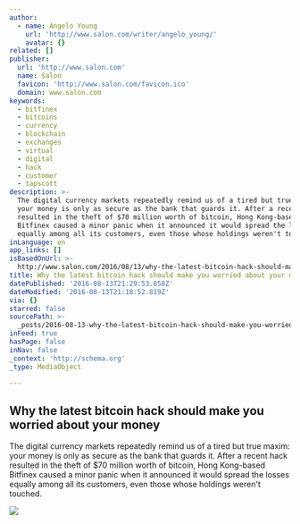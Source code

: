 ```yaml
---
author:
  - name: Angelo Young
    url: 'http://www.salon.com/writer/angelo_young/'
    avatar: {}
related: []
publisher:
  url: 'http://www.salon.com'
  name: Salon
  favicon: 'http://www.salon.com/favicon.ico'
  domain: www.salon.com
keywords:
  - bitfinex
  - bitcoins
  - currency
  - blockchain
  - exchanges
  - virtual
  - digital
  - hack
  - customer
  - tapscott
description: >-
  The digital currency markets repeatedly remind us of a tired but true maxim:
  your money is only as secure as the bank that guards it. After a recent hack
  resulted in the theft of $70 million worth of bitcoin, Hong Kong-based
  Bitfinex caused a minor panic when it announced it would spread the losses
  equally among all its customers, even those whose holdings weren't touched.
inLanguage: en
app_links: []
isBasedOnUrl: >-
  http://www.salon.com/2016/08/13/why-the-latest-bitcoin-hack-should-make-you-worried-about-your-money/
title: Why the latest bitcoin hack should make you worried about your money
datePublished: '2016-08-13T21:29:53.858Z'
dateModified: '2016-08-13T21:18:52.819Z'
via: {}
starred: false
sourcePath: >-
  _posts/2016-08-13-why-the-latest-bitcoin-hack-should-make-you-worried-about-yo.md
inFeed: true
hasPage: false
inNav: false
_context: 'http://schema.org'
_type: MediaObject

---
```

<article style=""><h1>Why the latest bitcoin hack should make you worried about your money</h1><p>The digital currency markets repeatedly remind us of a tired but true maxim: your money is only as secure as the bank that guards it. After a recent hack resulted in the theft of $70 million worth of bitcoin, Hong Kong-based Bitfinex caused a minor panic when it announced it would spread the losses equally among all its customers, even those whose holdings weren't touched.</p><img src="http://media.salon.com/2016/08/bitcoins2-620x412.jpg" /></article>